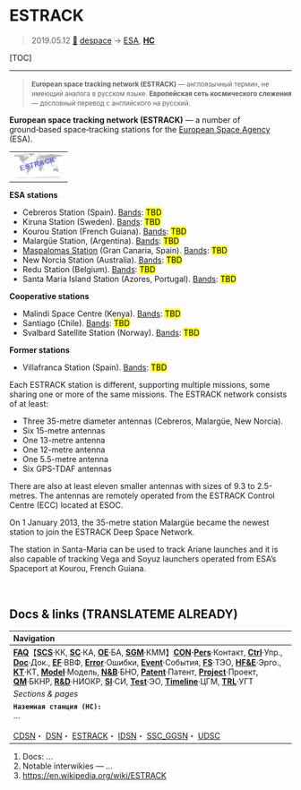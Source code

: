 # ESTRACK
> 2019.05.12 [🚀](../index/index.md) [despace](index.md) → [ESA](zz_esa.md), **[НС](scs.md)**

[TOC]

---

> <small>**European space tracking network (ESTRACK)** — англоязычный термин, не имеющий аналога в русском языке. **Европейская сеть космического слежения** — дословный перевод с английского на русский.</small>

**European space tracking network (ESTRACK)** — a number of ground‑based space‑tracking stations for the [European Space Agency](zz_esa.md) (ESA).

| |
|:--|
|[![](f/gs/estrack_pic1_thumb.jpg)](f/gs/estrack_pic1.jpg)|

**ESA stations**

   - Cebreros Station (Spain). [Bands](rf.md): <mark>TBD</mark>
   - Kiruna Station (Sweden). [Bands](rf.md): <mark>TBD</mark>
   - Kourou Station (French Guiana). [Bands](rf.md): <mark>TBD</mark>
   - Malargüe Station, (Argentina). [Bands](rf.md): <mark>TBD</mark>
   - [Maspalomas Station](maspalomas_station.md) (Gran Canaria, Spain). [Bands](rf.md): <mark>TBD</mark>
   - New Norcia Station (Australia). [Bands](rf.md): <mark>TBD</mark>
   - Redu Station (Belgium). [Bands](rf.md): <mark>TBD</mark>
   - Santa Maria Island Station (Azores, Portugal). [Bands](rf.md): <mark>TBD</mark>

**Cooperative stations**

   - Malindi Space Centre (Kenya). [Bands](rf.md): <mark>TBD</mark>
   - Santiago (Chile). [Bands](rf.md): <mark>TBD</mark>
   - Svalbard Satellite Station (Norway). [Bands](rf.md): <mark>TBD</mark>

**Former stations**

   - Villafranca Station (Spain). [Bands](rf.md): <mark>TBD</mark>

Each ESTRACK station is different, supporting multiple missions, some sharing one or more of the same missions. The ESTRACK network consists of at least:

   - Three 35-metre diameter antennas (Cebreros, Malargüe, New Norcia).
   - Six 15-metre antennas
   - One 13-metre antenna
   - One 12-metre antenna
   - One 5.5-metre antenna
   - Six GPS-TDAF antennas

There are also at least eleven smaller antennas with sizes of 9.3 to 2.5-metres. The antennas are remotely operated from the ESTRACK Control Centre (ECC) located at ESOC.

On 1 January 2013, the 35-metre station Malargüe became the newest station to join the ESTRACK Deep Space Network.

The station in Santa-Maria can be used to track Ariane launches and it is also capable of tracking Vega and Soyuz launchers operated from ESA’s Spaceport at Kourou, French Guiana.



<p style="page-break-after:always"> </p>

## Docs & links (TRANSLATEME ALREADY)
|Navigation|
|:--|
|**[FAQ](faq.md)**【**[SCS](scs.md)**·КК, **[SC](sc.md)**·КА, **[OE](oe.md)**·БА, **[SGM](sgm.md)**·КММ】**[CON](contact.md)·[Pers](person.md)**·Контакт, **[Ctrl](control.md)**·Упр., **[Doc](doc.md)**·Док., **[EF](ef.md)**·ВВФ, **[Error](error.md)**·Ошибки, **[Event](event.md)**·События, **[FS](fs.md)**·ТЭО, **[HF&E](hfe.md)**·Эрго., **[KT](kt.md)**·КТ, **[Model](model.md)**·Модель, **[N&B](nnb.md)**·БНО, **[Patent](патент.md)**·Патент, **[Project](project.md)**·Проект, **[QM](qm.md)**·БКНР, **[R&D](rnd.md)**·НИОКР, **[SI](si.md)**·СИ, **[Test](test.md)**·ЭО, **[Timeline](timeline.md)**·ЦГМ, **[TRL](trl.md)**·УГТ|
|*Sections & pages*|
|**`Наземная станция (НС):`**<br> … <br><br> [CDSN](cdsn.md)・ [DSN](dsn.md)・ [ESTRACK](estrack.md)・ [IDSN](idsn.md)・ [SSC_GGSN](ssc_ggsn.md)・ [UDSC](udsc.md)|

   1. Docs: …
   1. Notable interwikies — …
   1. <https://en.wikipedia.org/wiki/ESTRACK>

